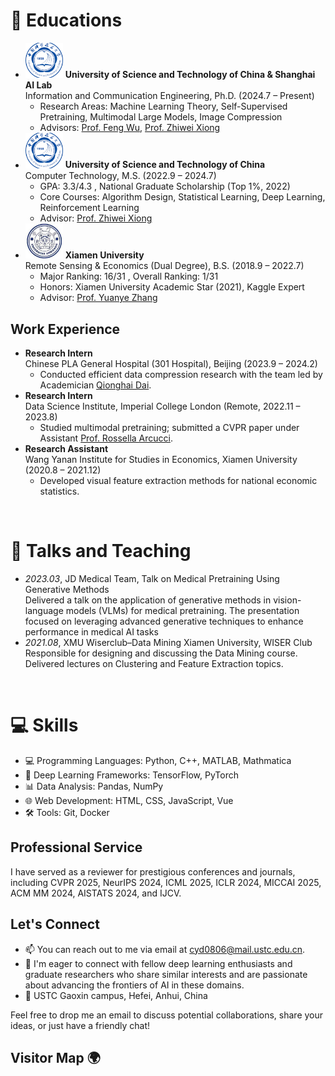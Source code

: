 
# 📖 Educations  

- <img src="/images/ustc_logo.png" alt="USTC Logo" width="60"/> **University of Science and Technology of China & Shanghai AI Lab**  
  Information and Communication Engineering, Ph.D. (2024.7 – Present)
  - Research Areas: Machine Learning Theory, Self-Supervised Pretraining, Multimodal Large Models, Image Compression  
  - Advisors: [Prof. Feng Wu](https://scholar.google.com/citations?user=5bInRDEAAAAJ&hl=en), [Prof. Zhiwei Xiong](https://scholar.google.com/citations?user=Snl0HPEAAAAJ&hl=en&oi=ao)
- <img src="/images/ustc_logo.png" alt="USTC Logo" width="60"/> **University of Science and Technology of China**  
  Computer Technology, M.S. (2022.9 – 2024.7)
  - GPA: 3.3/4.3 , National Graduate Scholarship (Top 1%, 2022)  
  - Core Courses: Algorithm Design, Statistical Learning, Deep Learning, Reinforcement Learning  
  - Advisor: [Prof. Zhiwei Xiong](https://scholar.google.com/citations?user=Snl0HPEAAAAJ&hl=en&oi=ao)
- <img src="/images/xmu_logo.jpeg" alt="XMU Logo" width="60"/> **Xiamen University**  
  Remote Sensing & Economics (Dual Degree), B.S. (2018.9 – 2022.7)
  - Major Ranking: 16/31 , Overall Ranking: 1/31  
  - Honors: Xiamen University Academic Star (2021), Kaggle Expert  
  - Advisor: [Prof. Yuanye Zhang](https://scholar.google.com/citations?user=l1GMXf4AAAAJ&hl=en&oi=ao)  

## Work Experience  
- **Research Intern**  
  Chinese PLA General Hospital (301 Hospital), Beijing (2023.9 – 2024.2)  
  - Conducted efficient data compression research with the team led by Academician [Qionghai Dai](https://scholar.google.com/citations?user=CHAajY4AAAAJ&hl=en&oi=ao).  
- **Research Intern**  
  Data Science Institute, Imperial College London (Remote, 2022.11 – 2023.8)  
  - Studied multimodal pretraining; submitted a CVPR paper under Assistant [Prof. Rossella Arcucci](https://scholar.google.com/citations?user=oxy2ZQoAAAAJ&hl=en).  
- **Research Assistant**  
  Wang Yanan Institute for Studies in Economics, Xiamen University (2020.8 – 2021.12)  
  - Developed visual feature extraction methods for national economic statistics.  
<br>

# 💬 Talks and Teaching  

- *2023.03*, JD Medical Team, Talk on Medical Pretraining Using Generative Methods  
  Delivered a talk on the application of generative methods in vision-language models (VLMs) for medical pretraining. The presentation focused on leveraging advanced generative techniques to enhance performance in medical AI tasks  
- *2021.08*, XMU Wiserclub–Data Mining Xiamen University, WISER Club
  Responsible for designing and discussing the Data Mining course. Delivered lectures on Clustering and Feature Extraction topics.  
<br>

# 💻 Skills  

- 💻 Programming Languages: Python, C++, MATLAB, Mathmatica
- 🧠 Deep Learning Frameworks: TensorFlow, PyTorch
- 📊 Data Analysis: Pandas, NumPy
- 🌐 Web Development: HTML, CSS, JavaScript, Vue
- 🛠️ Tools: Git, Docker

## Professional Service  
I have served as a reviewer for prestigious conferences and journals, including CVPR 2025, NeurIPS 2024, ICML 2025, ICLR 2024, MICCAI 2025, ACM MM 2024, AISTATS 2024, and IJCV.

## Let's Connect  
- 📫 You can reach out to me via email at [cyd0806@mail.ustc.edu.cn](mailto:cyd0806@mail.ustc.edu.cn).
- 💼 I'm eager to connect with fellow deep learning enthusiasts and graduate researchers who share similar interests and are passionate about advancing the frontiers of AI in these domains.
- 📍 USTC Gaoxin campus, Hefei, Anhui, China

Feel free to drop me an email to discuss potential collaborations, share your ideas, or just have a friendly chat!

## Visitor Map 🌍  
<div style="text-align: center; margin-bottom: 20px; width: 300px; height: 300px; margin: 0 auto;">
  <!-- ClustrMaps Embed Code -->
  <script type="text/javascript" id="clstr_globe" src="//clustrmaps.com/globe.js?d=-6dpgBBQ6VS019wttjE8HshiwnZUQM6hxMNnvZM-u6c"></script>
  <style>
    canvas#clustrmaps-canvas {
      width: 100% !important; /* 根据父容器宽度自适应 */
      height: 100% !important; /* 根据父容器高度自适应 */
    }
  </style>
</div>
